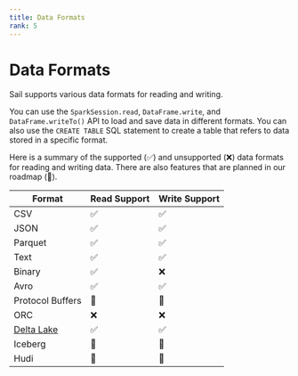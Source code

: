 ```yaml
---
title: Data Formats
rank: 5
---
```


# Data Formats

Sail supports various data formats for reading and writing.

You can use the `SparkSession.read`, `DataFrame.write`, and `DataFrame.writeTo()` API to load and save data in different formats.
You can also use the `CREATE TABLE` SQL statement to create a table that refers to data stored in a specific format.

Here is a summary of the supported (:white_check_mark:) and unsupported (:x:) data formats for reading and writing data. There are also features that are planned in our roadmap (:construction:).

| Format                | Read Support       | Write Support      |
| --------------------- | ------------------ | ------------------ |
| CSV                   | :white_check_mark: | :white_check_mark: |
| JSON                  | :white_check_mark: | :white_check_mark: |
| Parquet               | :white_check_mark: | :white_check_mark: |
| Text                  | :white_check_mark: | :white_check_mark: |
| Binary                | :white_check_mark: | :x:                |
| Avro                  | :white_check_mark: | :white_check_mark: |
| Protocol Buffers      | :construction:     | :construction:     |
| ORC                   | :x:                | :x:                |
| [Delta Lake](./delta) | :white_check_mark: | :white_check_mark: |
| Iceberg               | :construction:     | :construction:     |
| Hudi                  | :construction:     | :construction:     |
